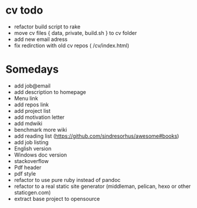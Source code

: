 cv todo
=========

- refactor build script to rake
- move cv files { data, private, build.sh } to cv folder
- add new email adress
- fix redirction with old cv repos ( /cv/index.html)



Somedays
=======

- add job@email
- add description to homepage
- Menu link
- add repos link
- add project list
- add motivation letter
- add mdwiki
- benchmark more wiki
- add reading list (https://github.com/sindresorhus/awesome#books)
- add job listing
- English version
- Windows doc version
- stackoverflow
- Pdf header
- pdf style
- refactor to use pure ruby instead of pandoc
- refactor to a real static site generator (middleman, pelican, hexo or other staticgen.com)
- extract base project to opensource
